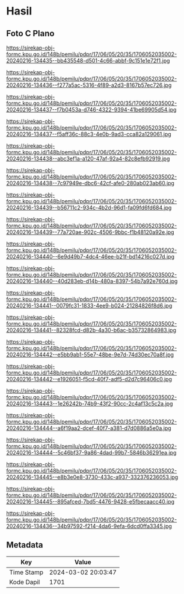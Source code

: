 # Hasil

## Foto C Plano

https://sirekap-obj-formc.kpu.go.id/148b/pemilu/pdpr/17/06/05/20/35/1706052035002-20240216-134435--bb435548-d501-4c66-abbf-9c151e1e72f1.jpg

https://sirekap-obj-formc.kpu.go.id/148b/pemilu/pdpr/17/06/05/20/35/1706052035002-20240216-134436--f277a5ac-5316-4f89-a2d3-8167b57ec726.jpg

https://sirekap-obj-formc.kpu.go.id/148b/pemilu/pdpr/17/06/05/20/35/1706052035002-20240216-134437--f7b0453a-d746-4322-9394-41be69905d54.jpg

https://sirekap-obj-formc.kpu.go.id/148b/pemilu/pdpr/17/06/05/20/35/1706052035002-20240216-134437--f5aff36c-88c3-4e0b-9ad3-cca82a129061.jpg

https://sirekap-obj-formc.kpu.go.id/148b/pemilu/pdpr/17/06/05/20/35/1706052035002-20240216-134438--abc3ef1a-a120-47af-92a4-82c8efb92919.jpg

https://sirekap-obj-formc.kpu.go.id/148b/pemilu/pdpr/17/06/05/20/35/1706052035002-20240216-134438--7c97949e-dbc6-42cf-afe0-280ab023ab60.jpg

https://sirekap-obj-formc.kpu.go.id/148b/pemilu/pdpr/17/06/05/20/35/1706052035002-20240216-134439--b56711c2-934c-4b2d-96d1-fa09fd6fd684.jpg

https://sirekap-obj-formc.kpu.go.id/148b/pemilu/pdpr/17/06/05/20/35/1706052035002-20240216-134439--77a720ae-902c-4506-9bbc-f1b48120a92e.jpg

https://sirekap-obj-formc.kpu.go.id/148b/pemilu/pdpr/17/06/05/20/35/1706052035002-20240216-134440--6e9d49b7-4dc4-46ee-b21f-bd14216c027d.jpg

https://sirekap-obj-formc.kpu.go.id/148b/pemilu/pdpr/17/06/05/20/35/1706052035002-20240216-134440--40d283eb-d14b-480a-8397-54b7a92e760d.jpg

https://sirekap-obj-formc.kpu.go.id/148b/pemilu/pdpr/17/06/05/20/35/1706052035002-20240216-134441--0079fc31-1833-4ee9-b024-21284826f8d6.jpg

https://sirekap-obj-formc.kpu.go.id/148b/pemilu/pdpr/17/06/05/20/35/1706052035002-20240216-134441--82328fcd-d82b-4a30-b6ac-b35732864983.jpg

https://sirekap-obj-formc.kpu.go.id/148b/pemilu/pdpr/17/06/05/20/35/1706052035002-20240216-134442--e5bb9ab1-55e7-48be-9e7d-74d30ec70a8f.jpg

https://sirekap-obj-formc.kpu.go.id/148b/pemilu/pdpr/17/06/05/20/35/1706052035002-20240216-134442--e1926051-f5cd-40f7-adf5-d2d7c96406c0.jpg

https://sirekap-obj-formc.kpu.go.id/148b/pemilu/pdpr/17/06/05/20/35/1706052035002-20240216-134443--1e26242b-74b9-43f2-90cc-2c4af13c5c2a.jpg

https://sirekap-obj-formc.kpu.go.id/148b/pemilu/pdpr/17/06/05/20/35/1706052035002-20240216-134444--a6f19aa2-dcef-40f7-a381-d7d0886a5e0a.jpg

https://sirekap-obj-formc.kpu.go.id/148b/pemilu/pdpr/17/06/05/20/35/1706052035002-20240216-134444--5c46bf37-9a86-4dad-99b7-5846b36291ea.jpg

https://sirekap-obj-formc.kpu.go.id/148b/pemilu/pdpr/17/06/05/20/35/1706052035002-20240216-134445--e8b3e0e8-3730-433c-a937-332376236053.jpg

https://sirekap-obj-formc.kpu.go.id/148b/pemilu/pdpr/17/06/05/20/35/1706052035002-20240216-134445--895afced-7bd5-4476-9428-e5fbecaacc40.jpg

https://sirekap-obj-formc.kpu.go.id/148b/pemilu/pdpr/17/06/05/20/35/1706052035002-20240216-134436--34b97592-f214-4da6-9efa-6dcd0ffa3345.jpg


## Metadata

| Key        | Value               |
| ---------- | ------------------- |
| Time Stamp | 2024-03-02 20:03:47 |
| Kode Dapil | 1701                |



